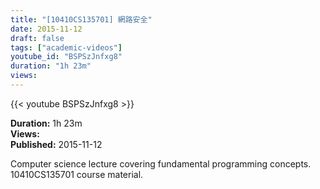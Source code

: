 ```yaml
---
title: "[10410CS135701] 網路安全"
date: 2015-11-12
draft: false
tags: ["academic-videos"]
youtube_id: "BSPSzJnfxg8"
duration: "1h 23m"
views: 
---
```


{{< youtube BSPSzJnfxg8 >}}

**Duration:** 1h 23m  
**Views:**   
**Published:** 2015-11-12

Computer science lecture covering fundamental programming concepts. 10410CS135701 course material.
